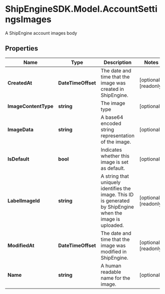 # ShipEngineSDK.Model.AccountSettingsImages
A ShipEngine account images body

## Properties

Name | Type | Description | Notes
------------ | ------------- | ------------- | -------------
**CreatedAt** | **DateTimeOffset** | The date and time that the image was created in ShipEngine. | [optional] [readonly] 
**ImageContentType** | **string** | The image type | [optional] 
**ImageData** | **string** | A base64 encoded string representation of the image.  | [optional] 
**IsDefault** | **bool** | Indicates whether this image is set as default.  | [optional] 
**LabelImageId** | **string** | A string that uniquely identifies the image. This ID is generated by ShipEngine when the image is uploaded.  | [optional] [readonly] 
**ModifiedAt** | **DateTimeOffset** | The date and time that the image was modified in ShipEngine. | [optional] [readonly] 
**Name** | **string** | A human readable name for the image.  | [optional] 

